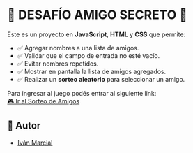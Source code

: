 <h1>🚀 DESAFÍO AMIGO SECRETO 🚀</h1>

Este es un proyecto en **JavaScript**, **HTML** y **CSS** que permite:

- ✅ Agregar nombres a una lista de amigos.
- ✅ Validar que el campo de entrada no esté vacío.
- ✅ Evitar nombres repetidos.
- ✅ Mostrar en pantalla la lista de amigos agregados.
- ✅ Realizar un **sorteo aleatorio** para seleccionar un amigo.


Para ingresar al juego podés entrar al siguiente link:  
[🎮 Ir al Sorteo de Amigos](https://ivanmmarcial.github.io/challenge-amigo-secreto-ivanmarcial/)

## 👤 Autor

- [Iván Marcial](https://github.com/ivanmmarcial)

